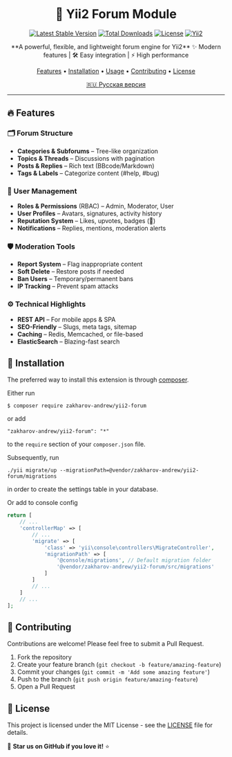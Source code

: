 

<div align="center">

# 🚀 Yii2 Forum Module  

[![Latest Stable Version](https://poser.pugx.org/zakharov-andrew/yii2-forum/v/stable)](https://packagist.org/packages/zakharov-andrew/yii2-forum)
[![Total Downloads](https://poser.pugx.org/zakharov-andrew/yii2-forum/downloads)](https://packagist.org/packages/zakharov-andrew/yii2-forum)
[![License](https://poser.pugx.org/zakharov-andrew/yii2-forum/license)](https://packagist.org/packages/zakharov-andrew/yii2-forum)
[![Yii2](https://img.shields.io/badge/Powered_by-Yii_Framework-green.svg?style=flat)](http://www.yiiframework.com/)

</div>

<p align="center">
**A powerful, flexible, and lightweight forum engine for Yii2**  
✨ Modern features | 🛠 Easy integration | ⚡ High performance  
</p>

<p align="center">
  <a href="#-features">Features</a> •
  <a href="#-installation">Installation</a> •
  <a href="#-usage">Usage</a> •
  <a href="#-contributing">Contributing</a> •
  <a href="#-license">License</a>
</p>

<p align="center">
  <a href="README.ru.md">🇷🇺 Русская версия</a>
</p>

---

## 🔥 **Features**  

### 🗂 **Forum Structure**  
- **Categories & Subforums** – Tree-like organization  
- **Topics & Threads** – Discussions with pagination  
- **Posts & Replies** – Rich text (BBcode/Markdown)  
- **Tags & Labels** – Categorize content (#help, #bug)  

### 👥 **User Management**  
- **Roles & Permissions** (RBAC) – Admin, Moderator, User  
- **User Profiles** – Avatars, signatures, activity history  
- **Reputation System** – Likes, upvotes, badges (🌟)  
- **Notifications** – Replies, mentions, moderation alerts  

### 🛡 **Moderation Tools**  
- **Report System** – Flag inappropriate content  
- **Soft Delete** – Restore posts if needed  
- **Ban Users** – Temporary/permanent bans  
- **IP Tracking** – Prevent spam attacks  

### ⚙ **Technical Highlights**  
- **REST API** – For mobile apps & SPA  
- **SEO-Friendly** – Slugs, meta tags, sitemap  
- **Caching** – Redis, Memcached, or file-based  
- **ElasticSearch** – Blazing-fast search  

## 🚀 Installation

The preferred way to install this extension is through [composer](http://getcomposer.org/download/).

Either run

```
$ composer require zakharov-andrew/yii2-forum
```
or add

```
"zakharov-andrew/yii2-forum": "*"
```

to the ```require``` section of your ```composer.json``` file.

Subsequently, run

```
./yii migrate/up --migrationPath=@vendor/zakharov-andrew/yii2-forum/migrations
```

in order to create the settings table in your database.

Or add to console config

```php
return [
    // ...
    'controllerMap' => [
        // ...
        'migrate' => [
            'class' => 'yii\console\controllers\MigrateController',
            'migrationPath' => [
                '@console/migrations', // Default migration folder
                '@vendor/zakharov-andrew/yii2-forum/src/migrations'
            ]
        ]
        // ...
    ]
    // ...
];
```

## 👥 Contributing

Contributions are welcome! Please feel free to submit a Pull Request.

1. Fork the repository
2. Create your feature branch (`git checkout -b feature/amazing-feature`)
3. Commit your changes (`git commit -m 'Add some amazing feature'`)
4. Push to the branch (`git push origin feature/amazing-feature`)
5. Open a Pull Request

## 📄 License

This project is licensed under the MIT License - see the [LICENSE](LICENSE) file for details.

🚀 **Star us on GitHub if you love it!** ⭐️
